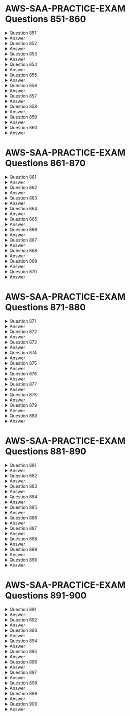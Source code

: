 # AWS-SAA-PRACTICE-EXAM Questions 851-860

<details>
<summary>Question 851</summary>

A large company wants to provide its globally located developers separate, limited size, managed PostgreSQL databases for development purposes. The databases will be low volume. The developers need the databases only when they are actively working. Which solution will meet these requirements MOST cost-effectively?

-   [ ] A. Give the developers the ability to launch separate Amazon Aurora instances. Set up a process to shut down Aurora instances at the end of the workday and to start Aurora instances at the beginning of the next workday.
-   [ ] B. Develop an AWS Service Catalog product that enforces size restrictions for launching Amazon Aurora instances. Give the developers access to launch the product when they need a development database.
-   [ ] C. Create an Amazon Aurora Serverless cluster. Develop an AWS Service Catalog product to launch databases in the cluster with the default capacity settings. Grant the developers access to the product.
-   [ ] D. Monitor AWS Trusted Advisor checks for idle Amazon RDS databases. Create a process to terminate identified idle RDS databases.

</details>

<details>
<summary>Answer</summary>

-   [ ] C. Create an Amazon Aurora Serverless cluster. Develop an AWS Service Catalog product to launch databases in the cluster with the default capacity settings. Grant the developers access to the product.

Why these are the correct answers:

-   [ ] Aurora Serverless is designed for infrequent, intermittent, or unpredictable workloads, making it cost-effective for development databases that are only needed occasionally.
-   [ ] AWS Service Catalog allows the company to manage and distribute approved databases, enforcing standardization and governance.
-   [ ] This combination provides an efficient way to provision databases on demand and scales capacity automatically, minimizing costs when databases are not in use.

Why are the other answers wrong?

-   [ ] A. While Aurora can be used, manually starting and stopping instances adds operational overhead and might not be as cost-effective as Aurora Serverless for highly variable usage patterns.
-   [ ] B. Using Service Catalog with regular Aurora instances doesn’t address the cost-effectiveness for intermittent use as well as Aurora Serverless.
-   [ ] D. Monitoring idle RDS databases and terminating them is reactive and adds operational complexity. It is less efficient than using a solution that automatically scales based on demand.

</details>
<details>
<summary>Question 852</summary>

A company is building a web application that serves a content management system. The content management system runs on Amazon EC2 instances behind an Application Load Balancer (ALB). The EC2 instances run in an Auto Scaling group across multiple Availability Zones. Users are constantly adding and updating files, blogs, and other website assets in the content management system. A solutions architect must implement a solution in which all the EC2 instances share up-to-date website content with the least possible lag time. Which solution meets these requirements?

-   [ ] A. Update the EC2 user data in the Auto Scaling group lifecycle policy to copy the website assets from the EC2 instance that was launched most recently. Configure the ALB to make changes to the website assets only in the newest EC2 instance.
-   [ ] B. Copy the website assets to an Amazon Elastic File System (Amazon EFS) file system. Configure each EC2 instance to mount the EFS file system locally. Configure the website hosting application to reference the website assets that are stored in the EFS file system.
-   [ ] C. Copy the website assets to an Amazon S3 bucket. Ensure that each EC2 instance downloads the website assets from the S3 bucket to the attached Amazon Elastic Block Store (Amazon EBS) volume. Run the S3 sync command once each hour to keep files up to date.
-   [ ] D. Restore an Amazon Elastic Block Store (Amazon EBS) snapshot with the website assets. Attach the EBS snapshot as a secondary EBS volume when a new EC2 instance is launched. Configure the website hosting application to reference the website assets that are stored in the secondary EBS volume.

</details>

<details>
<summary>Answer</summary>

-   [ ] B. Copy the website assets to an Amazon Elastic File System (Amazon EFS) file system. Configure each EC2 instance to mount the EFS file system locally. Configure the website hosting application to reference the website assets that are stored in the EFS file system.

Why these are the correct answers:

-   [ ] Amazon EFS provides a scalable, shared file system that can be accessed by multiple EC2 instances simultaneously.
-   [ ] Mounting the EFS file system on each EC2 instance ensures that all instances have immediate access to the latest website assets.
-   [ ] This solution minimizes lag time for content updates, as changes are immediately available to all instances.

Why are the other answers wrong?

-   [ ] A. Copying assets from the newest EC2 instance is complex to manage and introduces delays. Configuring the ALB to only update the newest instance is not a standard or efficient practice.
-   [ ] C. Downloading assets from S3 to EBS volumes on each instance is inefficient and introduces significant lag time, especially with hourly updates.
-   [ ] D. Using EBS snapshots for content sharing is not designed for frequent updates and introduces delays, as snapshots are point-in-time copies and attaching them as secondary volumes is cumbersome.

</details>
<details>
<summary>Question 853</summary>

A company's web application consists of multiple Amazon EC2 instances that run behind an Application Load Balancer in a VPC. An Amazon RDS for MySQL DB instance contains the data. The company needs the ability to automatically detect and respond to suspicious or unexpected behavior in its AWS environment. The company already has added AWS WAF to its architecture. What should a solutions architect do next to protect against threats?

-   [ ] A. Use Amazon GuardDuty to perform threat detection. Configure Amazon EventBridge to filter for GuardDuty findings and to invoke an AWS Lambda function to adjust the AWS WAF rules.
-   [ ] B. Use AWS Firewall Manager to perform threat detection. Configure Amazon EventBridge to filter for Firewall Manager findings and to invoke an AWS Lambda function to adjust the AWS WAF web ACL.
-   [ ] C. Use Amazon Inspector to perform threat detection and to update the AWS WAF rules. Create a VPC network ACL to limit access to the web application.
-   [ ] D. Use Amazon Macie to perform threat detection and to update the AWS WAF rules. Create a VPC network ACL to limit access to the web application.

</details>

<details>
<summary>Answer</summary>

-   [ ] A. Use Amazon GuardDuty to perform threat detection. Configure Amazon EventBridge to filter for GuardDuty findings and to invoke an AWS Lambda function to adjust the AWS WAF rules.

Why these are the correct answers:

-   [ ] Amazon GuardDuty is a threat detection service that monitors for malicious activity and delivers security findings.
-   [ ] Amazon EventBridge can automate the response to GuardDuty findings by triggering AWS Lambda functions.
-   [ ] Using a Lambda function to adjust AWS WAF rules allows for automated mitigation of threats detected by GuardDuty.

Why are the other answers wrong?

-   [ ] B. AWS Firewall Manager is a security management service that helps manage AWS WAF and other firewall rules across multiple accounts and applications, but it does not perform threat detection like GuardDuty.
-   [ ] C. Amazon Inspector is a vulnerability management service that scans for software vulnerabilities, not for runtime threat detection.
-   [ ] D. Amazon Macie is a data security service that discovers and protects sensitive data, not for general threat detection.

</details>
<details>
<summary>Question 854</summary>

A company is planning to run a group of Amazon EC2 instances that connect to an Amazon Aurora database. The company has built an AWS CloudFormation template to deploy the EC2 instances and the Aurora DB cluster. The company wants to allow the instances to authenticate to the database in a secure way. The company does not want to maintain static database credentials. Which solution meets these requirements with the LEAST operational effort?

-   [ ] A. Create a database user with a user name and password. Add parameters for the database user name and password to the CloudFormation template. Pass the parameters to the EC2 instances when the instances are launched.
-   [ ] B. Create a database user with a user name and password. Store the user name and password in AWS Systems Manager Parameter Store. Configure the EC2 instances to retrieve the database credentials from Parameter Store.
-   [ ] C. Configure the DB cluster to use IAM database authentication. Create a database user to use with IAM authentication. Associate a role with the EC2 instances to allow applications on the instances to access the database.
-   [ ] D. Configure the DB cluster to use IAM database authentication with an IAM user. Create a database user that has a name that matches the IAM user. Associate the IAM user with the EC2 instances to allow applications on the instances to access the database.

</details>

<details>
<summary>Answer</summary>

-   [ ] C. Configure the DB cluster to use IAM database authentication. Create a database user to use with IAM authentication. Associate a role with the EC2 instances to allow applications on the instances to access the database.

Why these are the correct answers:

-   [ ] IAM database authentication allows EC2 instances to authenticate to the database using IAM roles, eliminating the need for static credentials.
-   [ ] This method simplifies credential management and enhances security by avoiding the storage and rotation of passwords.
-   [ ] Associating an IAM role with the EC2 instances is a straightforward way to grant database access with minimal operational overhead.

Why are the other answers wrong?

-   [ ] A. Passing credentials through CloudFormation parameters involves managing and securing those parameters, which adds operational overhead.
-   [ ] B. Storing credentials in Parameter Store is more secure than passing them in CloudFormation, but it still requires managing and retrieving credentials, adding complexity.
-   [ ] D. Authenticating with an IAM user instead of a role is less flexible and scalable, and it doesn't follow the best practice of using roles for EC2 instances.

</details>
<details>
<summary>Question 855</summary>

A company wants to configure its Amazon CloudFront distribution to use SSL/TLS certificates. The company does not want to use the default domain name for the distribution. Instead, the company wants to use a different domain name for the distribution. Which solution will deploy the certificate without incurring any additional costs?

-   [ ] A. Request an Amazon issued private certificate from AWS Certificate Manager (ACM) in the us-east-1 Region.
-   [ ] B. Request an Amazon issued private certificate from AWS Certificate Manager (ACM) in the us-west-1 Region.
-   [ ] C. Request an Amazon issued public certificate from AWS Certificate Manager (ACM) in the us-east-1 Region.
-   [ ] D. Request an Amazon issued public certificate from AWS Certificate Manager (ACM) in the us-west-1 Region.

</details>

<details>
<summary>Answer</summary>

-   [ ] C. Request an Amazon issued public certificate from AWS Certificate Manager (ACM) in the us-east-1 Region.

Why these are the correct answers:

-   [ ] AWS Certificate Manager (ACM) provides public SSL/TLS certificates for use with CloudFront at no cost.
-   [ ] ACM certificates used with CloudFront must be requested in the us-east-1 Region, regardless of where the CloudFront distribution is used.
-   [ ] Using a public certificate from ACM allows the company to use a custom domain name with CloudFront without additional certificate costs.

Why are the other answers wrong?

-   [ ] A. Private certificates are used for internal resources and are not suitable for public CloudFront distributions.
-   [ ] B. Private certificates are not appropriate for public-facing CloudFront distributions. Also, ACM certificates for CloudFront must be in the us-east-1 Region, not us-west-1.
-   [ ] D. Although public certificates are correct, they must be requested in the us-east-1 Region, not us-west-1.

</details>
<details>
<summary>Question 856</summary>

A company creates operations data and stores the data in an Amazon S3 bucket. For the company's annual audit, an external consultant needs to access an annual report that is stored in the S3 bucket. The external consultant needs to access the report for 7 days. The company must implement a solution to allow the external consultant access to only the report. Which solution will meet these requirements with the MOST operational efficiency?

-   [ ] A. Create a new S3 bucket that is configured to host a public static website. Migrate the operations data to the new S3 bucket. Share the S3 website URL with the external consultant.
-   [ ] B. Enable public access to the S3 bucket for 7 days. Remove access to the S3 bucket when the external consultant completes the audit.
-   [ ] C. Create a new IAM user that has access to the report in the S3 bucket. Provide the access keys to the external consultant. Revoke the access keys after 7 days.
-   [ ] D. Generate a presigned URL that has the required access to the location of the report on the S3 bucket. Share the presigned URL with the external consultant.

</details>

<details>
<summary>Answer</summary>

-   [ ] D. Generate a presigned URL that has the required access to the location of the report on the S3 bucket. Share the presigned URL with the external consultant.

Why these are the correct answers:

-   [ ] Presigned URLs allow you to grant temporary access to specific S3 objects.
-   [ ] This solution provides secure, time-limited access to the report without requiring the consultant to have AWS credentials.
-   [ ] It is operationally efficient because it avoids creating new buckets, modifying bucket permissions, or managing IAM users for temporary access.

Why are the other answers wrong?

-   [ ] A. Creating a new public S3 website and migrating data is inefficient and exposes all data, not just the report.
-   [ ] B. Enabling public access to the entire bucket is a security risk and grants more access than necessary.
-   [ ] C. Creating an IAM user and sharing access keys is less secure and requires more overhead in terms of credential management and revocation.

</details>
<details>
<summary>Question 857</summary>

A company plans to run a high performance computing (HPC) workload on Amazon EC2 Instances. The workload requires low-latency network performance and high network throughput with tightly coupled node-to-node communication. Which solution will meet these requirements?

-   [ ] A. Configure the EC2 instances to be part of a cluster placement group.
-   [ ] B. Launch the EC2 instances with Dedicated Instance tenancy.
-   [ ] C. Launch the EC2 instances as Spot Instances.
-   [ ] D. Configure an On-Demand Capacity Reservation when the EC2 instances are launched.

</details>

<details>
<summary>Answer</summary>

-   [ ] A. Configure the EC2 instances to be part of a cluster placement group.

Why these are the correct answers:

-   [ ] Cluster placement groups are designed for applications that need low latency and high throughput.
-   [ ] They place instances close together in a single Availability Zone, which reduces network latency and increases bandwidth.
-   [ ] This is essential for HPC workloads that require tightly coupled communication between nodes.

Why are the other answers wrong?

-   [ ] B. Dedicated Instance tenancy provides instances that run on hardware dedicated to a single customer, but it doesn't necessarily improve network performance in the same way as cluster placement groups.
-   [ ] C. Spot Instances are cost-effective but can be interrupted, making them unsuitable for HPC workloads that require continuous operation.
-   [ ] D. On-Demand Capacity Reservations ensure that you have EC2 capacity available when you need it, but they don't provide the network enhancements of cluster placement groups.

</details>
<details>
<summary>Question 858</summary>

A company has primary and secondary data centers that are 500 miles (804.7 km) apart and interconnected with high-speed fiber-optic cable. The company needs a highly available and secure network connection between its data centers and a VPC on AWS for a mission-critical workload. A solutions architect must choose a connection solution that provides maximum resiliency. Which solution meets these requirements?

-   [ ] A. Two AWS Direct Connect connections from the primary data center terminating at two Direct Connect locations on two separate devices
-   [ ] B. A single AWS Direct Connect connection from each of the primary and secondary data centers terminating at one Direct Connect location on the same device
-   [ ] C. Two AWS Direct Connect connections from each of the primary and secondary data centers terminating at two Direct Connect locations on two separate devices
-   [ ] D. A single AWS Direct Connect connection from each of the primary and secondary data centers terminating at one Direct Connect location on two separate devices

</details>

<details>
<summary>Answer</summary>

-   [ ] C. Two AWS Direct Connect connections from each of the primary and secondary data centers terminating at two Direct Connect locations on two separate devices

Why these are the correct answers:

-   [ ] This configuration provides the highest level of redundancy and fault tolerance.
-   [ ] Using two Direct Connect connections from each data center ensures that connectivity is maintained even if one connection fails.
-   [ ] Terminating at two separate Direct Connect locations on different devices protects against failures at the AWS end.

Why are the other answers wrong?

-   [ ] A. This option provides redundancy only for the primary data center, not the secondary.
-   [ ] B. This option has a single point of failure at the Direct Connect location.
-   [ ] D. This option also has a single point of failure at the Direct Connect location and lacks redundancy.

</details>

<details>
<summary>Question 859</summary>

A company runs several Amazon RDS for Oracle On-Demand DB instances that have high utilization. The RDS DB instances run in member accounts that are in an organization in AWS Organizations. The company's finance team has access to the organization's management account and member accounts. The finance team wants to find ways to optimize costs by using AWS Trusted Advisor. Which combination of steps will meet these requirements? (Choose two.)

-   [ ] A. Use the Trusted Advisor recommendations in the management account.
-   [ ] B. Use the Trusted Advisor recommendations in the member accounts where the RDS DB instances are running.
-   [ ] C. Review the Trusted Advisor checks for Amazon RDS Reserved Instance Optimization.
-   [ ] D. Review the Trusted Advisor checks for Amazon RDS Idle DB Instances.
-   [ ] E. Review the Trusted Advisor checks for compute optimization. Crosscheck the results by using AWS Compute Optimizer.

</details>

<details>
<summary>Answer</summary>

-   [ ] A. Use the Trusted Advisor recommendations in the management account.
-   [ ] C. Review the Trusted Advisor checks for Amazon RDS Reserved Instance Optimization.

Why these are the correct answers:

-   [ ] Trusted Advisor provides cost optimization recommendations at both the management account level, offering an aggregated view, and at the member account level, for specific resources.
-   [ ] For RDS cost optimization, Reserved Instances are a key strategy, and Trusted Advisor includes checks specifically for RDS Reserved Instance Optimization.

Why are the other answers wrong?

-   [ ] B. While member accounts do provide specific recommendations, the finance team wants an organizational view.
-   [ ] D. Idle DB instances, while a cost factor, is not the primary optimization strategy for *high utilization* instances.
-   [ ] E. Compute optimization is relevant to EC2, not RDS instances. AWS Compute Optimizer is indeed for compute resources, not RDS.

</details>
<details>
<summary>Question 860</summary>

A solutions architect is creating an application. The application will run on Amazon EC2 instances in private subnets across multiple Availability Zones in a VPC. The EC2 instances will frequently access large files that contain confidential information. These files are stored in Amazon S3 buckets for processing. The solutions architect must optimize the network architecture to minimize data transfer costs. What should the solutions architect do to meet these requirements?

-   [ ] A. Create a gateway endpoint for Amazon S3 in the VPC. In the route tables for the private subnets, add an entry for the gateway endpoint.
-   [ ] B. Create a single NAT gateway in a public subnet. In the route tables for the private subnets, add a default route that points to the NAT gateway.
-   [ ] C. Create an AWS PrivateLink interface endpoint for Amazon S3 in the VPIn the route tables for the private subnets, add an entry for the interface endpoint.
-   [ ] D. Create one NAT gateway for each Availability Zone in public subnets. In each of the route tables for the private subnets, add a default route that points to the NAT gateway in the same Availability Zone.

</details>

<details>
<summary>Answer</summary>

-   [ ] A. Create a gateway endpoint for Amazon S3 in the VPC. In the route tables for the private subnets, add an entry for the gateway endpoint.

Why these are the correct answers:

-   [ ] Gateway endpoints for S3 are designed to provide cost-effective connectivity to S3 from within a VPC.
-   [ ] They do not incur data processing or per-GB charges like NAT gateways or PrivateLink.
-   [ ] Gateway endpoints keep traffic within the AWS network, enhancing security for confidential data.

Why are the other answers wrong?

-   [ ] B. NAT gateways are for enabling instances in private subnets to connect to the internet, and they incur data processing and per-GB charges.
-   [ ] C. Interface endpoints (AWS PrivateLink) provide private connectivity but are more expensive than gateway endpoints for S3.
-   [ ] D. Using NAT gateways in each AZ is more costly and complex than using a gateway endpoint.

</details>

# AWS-SAA-PRACTICE-EXAM Questions 861-870

<details>
<summary>Question 861</summary>

A company wants to relocate its on-premises MySQL database to AWS. The database accepts regular imports from a client-facing application, which causes a high volume of write operations. The company is concerned that the amount of traffic might be causing performance issues within the application. How should a solutions architect design the architecture on AWS?

-   [ ] A. Provision an Amazon RDS for MySQL DB instance with Provisioned IOPS SSD storage. Monitor write operation metrics by using Amazon CloudWatch. Adjust the provisioned IOPS if necessary.
-   [ ] B. Provision an Amazon RDS for MySQL DB instance with General Purpose SSD storage. Place an Amazon ElastiCache cluster in front of the DB instance. Configure the application to query ElastiCache instead.
-   [ ] C. Provision an Amazon DocumentDB (with MongoDB compatibility) instance with a memory optimized instance type. Monitor Amazon CloudWatch for performance-related issues. Change the instance class if necessary.
-   [ ] D. Provision an Amazon Elastic File System (Amazon EFS) file system in General Purpose performance mode. Monitor Amazon CloudWatch for IOPS bottlenecks. Change to Provisioned Throughput performance mode if necessary.

</details>

<details>
<summary>Answer</summary>

-   [ ] A. Provision an Amazon RDS for MySQL DB instance with Provisioned IOPS SSD storage. Monitor write operation metrics by using Amazon CloudWatch. Adjust the provisioned IOPS if necessary.

Why these are the correct answers:

-   [ ] Provisioned IOPS SSD storage is designed for database workloads that require fast, consistent performance, especially for write-intensive applications.
-   [ ] Amazon CloudWatch allows you to monitor write operation metrics, enabling you to identify and address performance bottlenecks.
-   [ ] Adjusting provisioned IOPS lets you optimize database performance to handle high write volumes effectively.

Why are the other answers wrong:

-   [ ] B. While ElastiCache can improve read performance, it doesn't directly address high write volumes to the database.
-   [ ] C. Amazon DocumentDB is a NoSQL database and not a direct replacement for MySQL, and memory optimization might not be sufficient for high write loads.
-   [ ] D. Amazon EFS is a file storage service and not suitable for handling database write operations.

</details>
<details>
<summary>Question 862</summary>

A company runs an application in the AWS Cloud that generates sensitive archival data files. The company wants to rearchitect the application's data storage. The company wants to encrypt the data files and to ensure that third parties do not have access to the data before the data is encrypted and sent to AWS. The company has already created an Amazon S3 bucket.

Which solution will meet these requirements?

-   [ ] A. Configure the S3 bucket to use client-side encryption with an Amazon S3 managed encryption key. Configure the application to use the S3 bucket to store the archival files.
-   [ ] B. Configure the S3 bucket to use server-side encryption with AWS KMS keys (SSE-KMS). Configure the application to use the S3 bucket to store the archival files.
-   [ ] C. Configure the S3 bucket to use dual-layer server-side encryption with AWS KMS keys (SSE-KMS). Configure the application to use the S3 bucket to store the archival files.
-   [ ] D. Configure the application to use client-side encryption with a key stored in AWS Key Management Service (AWS KMS). Configure the application to store the archival files in the S3 bucket.

</details>

<details>
<summary>Answer</summary>

-   [ ] D. Configure the application to use client-side encryption with a key stored in AWS Key Management Service (AWS KMS). Configure the application to store the archival files in the S3 bucket.

Why these are the correct answers:

-   [ ] Client-side encryption ensures that data is encrypted before it is sent to AWS, meeting the requirement that third parties cannot access the data before encryption.
-   [ ] Using AWS KMS allows the company to manage the encryption keys securely.
-   [ ] Storing the encrypted files in an S3 bucket provides a scalable and durable storage solution.

Why are the other answers wrong:

-   [ ] A. Server-side encryption encrypts the data at rest in S3, but it does not encrypt the data before it is sent to AWS, which does not meet the requirement.
-   [ ] B. Similar to Option A, server-side encryption with KMS keys encrypts data at rest, not before it is sent to AWS.
-   [ ] C. Dual-layer server-side encryption also encrypts data at rest, not before it is transmitted to AWS.

</details>
<details>
<summary>Question 863</summary>

A company uses Amazon RDS with default backup settings for its database tier. The company needs to make a daily backup of the database to meet regulatory requirements. The company must retain the backups for 30 days.

Which solution will meet these requirements with the LEAST operational overhead?

-   [ ] A. Write an AWS Lambda function to create an RDS snapshot every day.
-   [ ] B. Modify the RDS database to have a retention period of 30 days for automated backups.
-   [ ] C. Use AWS Systems Manager Maintenance Windows to modify the RDS backup retention period.
-   [ ] D. Create a manual snapshot every day by using the AWS CLI. Modify the RDS backup retention period.

</details>

<details>
<summary>Answer</summary>

-   [ ] B. Modify the RDS database to have a retention period of 30 days for automated backups.

Why these are the correct answers:

-   [ ] RDS automated backups can be configured to run daily with a retention period of up to 35 days.
-   [ ] This is the simplest and most operationally efficient way to meet the requirements, as it relies on built-in RDS functionality.

Why are the other answers wrong:

-   [ ] A. Using a Lambda function adds complexity and requires managing the function and its permissions.
-   [ ] C. Systems Manager Maintenance Windows are for scheduling OS maintenance, not RDS backups.
-   [ ] D. Manual snapshots require daily manual intervention or custom scripting, which increases operational overhead.

</details>
<details>
<summary>Question 864</summary>

A company that runs its application on AWS uses an Amazon Aurora DB cluster as its database. During peak usage hours when multiple users access and read the data, the monitoring system shows degradation of database performance for the write queries. The company wants to increase the scalability of the application to meet peak usage demands. Which solution will meet these requirements MOST cost-effectively?

-   [ ] A. Create a second Aurora DB cluster. Configure a copy job to replicate the users' data to the new database. Update the application to use the second database to read the data.
-   [ ] B. Create an Amazon DynamoDB Accelerator (DAX) cluster in front of the existing Aurora DB cluster. Update the application to use the DAX cluster for read-only queries. Write data directly to the Aurora DB cluster.
-   [ ] C. Create an Aurora read replica in the existing Aurora DB cluster. Update the application to use the replica endpoint for read-only queries and to use the cluster endpoint for write queries.
-   [ ] D. Create an Amazon Redshift cluster. Copy the users' data to the Redshift cluster. Update the application to connect to the Redshift cluster and to perform read-only queries on the Redshift cluster.

</details>

<details>
<summary>Answer</summary>

-   [ ] C. Create an Aurora read replica in the existing Aurora DB cluster. Update the application to use the replica endpoint for read-only queries and to use the cluster endpoint for write queries.

Why these are the correct answers:

-   [ ] Aurora read replicas are designed to handle read-heavy workloads, offloading read queries from the primary database and improving performance.
-   [ ] This solution is cost-effective because read replicas share the underlying storage with the primary instance, reducing costs compared to creating a separate cluster.

Why are the other answers wrong:

-   [ ] A. Creating a second Aurora cluster is more expensive than using read replicas.
-   [ ] B. DAX is for DynamoDB, not Aurora, and is not suitable for relational database read scaling.
-   [ ] D. Redshift is a data warehouse service, not a cost-effective solution for scaling read queries in a transactional database.

</details>
<details>
<summary>Question 865</summary>

A company's near-real-time streaming application is running on AWS. As the data is ingested, a job runs on the data and takes 30 minutes to complete. The workload frequently experiences high latency due to large amounts of incoming data. A solutions architect needs to design a scalable and serverless solution to enhance performance. Which combination of steps should the solutions architect take? (Choose two.)

-   [ ] A. Use Amazon Kinesis Data Firehose to ingest the data.
-   [ ] B. Use AWS Lambda with AWS Step Functions to process the data.
-   [ ] C. Use AWS Database Migration Service (AWS DMS) to ingest the data.
-   [ ] D. Use Amazon EC2 instances in an Auto Scaling group to process the data.
-   [ ] E. Use AWS Fargate with Amazon Elastic Container Service (Amazon ECS) to process the data.

</details>

<details>
<summary>Answer</summary>

-   [ ] A. Use Amazon Kinesis Data Firehose to ingest the data.
-   [ ] E. Use AWS Fargate with Amazon Elastic Container Service (Amazon ECS) to process the data.

Why these are the correct answers:

-   [ ] Amazon Kinesis Data Firehose is designed for ingesting streaming data and can handle large volumes with scalability.
-   [ ] AWS Fargate with Amazon ECS provides a serverless compute platform for containers, suitable for running the 30-minute processing job in a scalable manner.

Why are the other answers wrong:

-   [ ] B. While Lambda and Step Functions are serverless, Lambda has execution time limits that may not be suitable for a 30-minute job.
-   [ ] C. AWS DMS is for database migration, not for real-time streaming data ingestion.
-   [ ] D. EC2 instances in an Auto Scaling group are not serverless and require more management overhead.

</details>
<details>
<summary>Question 866</summary>

A company runs a web application on multiple Amazon EC2 instances in a VPC. The application needs to write sensitive data to an Amazon S3 bucket. The data cannot be sent over the public internet.

Which solution will meet these requirements?

-   [ ] A. Create a gateway VPC endpoint for Amazon S3. Create a route in the VPC route table to the endpoint.
-   [ ] B. Create an internal Network Load Balancer that has the S3 bucket as the target.
-   [ ] C. Deploy the S3 bucket inside the VPCreate a route in the VPC route table to the bucket.
-   [ ] D. Create an AWS Direct Connect connection between the VPC and an S3 regional endpoint.

</details>

<details>
<summary>Answer</summary>

-   [ ] A. Create a gateway VPC endpoint for Amazon S3. Create a route in the VPC route table to the endpoint.

Why these are the correct answers:

-   [ ] Gateway VPC endpoints enable private connections to S3 from within a VPC without traversing the internet.
-   [ ] Routing traffic through a gateway endpoint ensures that data transfer to S3 remains within the AWS network, meeting the security requirement.

Why are the other answers wrong:

-   [ ] B. Network Load Balancers are for distributing traffic to EC2 instances, not for connecting to S3.
-   [ ] C. S3 buckets cannot be deployed inside a VPC.
-   [ ] D. Direct Connect is for connecting on-premises networks to AWS, not for routing traffic within a VPC to S3.

</details>
<details>
<summary>Question 867</summary>

A company runs its production workload on Amazon EC2 instances with Amazon Elastic Block Store (Amazon EBS) volumes. A solutions architect needs to analyze the current EBS volume cost and to recommend optimizations. The recommendations need to include estimated monthly saving opportunities.

Which solution will meet these requirements?

-   [ ] A. Use Amazon Inspector reporting to generate EBS volume recommendations for optimization.
-   [ ] B. Use AWS Systems Manager reporting to determine EBS volume recommendations for optimization.
-   [ ] C. Use Amazon CloudWatch metrics reporting to determine EBS volume recommendations for optimization.
-   [ ] D. Use AWS Compute Optimizer to generate EBS volume recommendations for optimization.

</details>

<details>
<summary>Answer</summary>

-   [ ] D. Use AWS Compute Optimizer to generate EBS volume recommendations for optimization.

Why these are the correct answers:

-   [ ] AWS Compute Optimizer analyzes the utilization metrics of your AWS resources, including EBS volumes, and provides recommendations to help you optimize their performance and cost.
-   [ ] It offers estimated monthly savings by suggesting right-sizing options.

Why are the other answers wrong:

-   [ ] A. Amazon Inspector is a vulnerability management service, not a tool for cost optimization of EBS volumes.
-   [ ] B. AWS Systems Manager is for managing EC2 instances, not for providing EBS cost optimization recommendations.
-   [ ] C. CloudWatch provides metrics but does not offer optimization recommendations or cost savings estimates.

</details>
<details>
<summary>Question 868</summary>

A global company runs its workloads on AWS. The company's application uses Amazon S3 buckets across AWS Regions for sensitive data storage and analysis. The company stores millions of objects in multiple S3 buckets daily. The company wants to identify all S3 buckets that are not versioning-enabled.

Which solution will meet these requirements?

-   [ ] B. Use Amazon S3 Storage Lens to identify all S3 buckets that are not versioning-enabled across Regions.
-   [ ] C. Enable IAM Access Analyzer for S3 to identify all S3 buckets that are not versioning-enabled across Regions.
-   [ ] D. Create an S3 Multi-Region Access Point to identify all S3 buckets that are not versioning-enabled across Regions.

</details>

<details>
<summary>Answer</summary>

-   [ ] B. Use Amazon S3 Storage Lens to identify all S3 buckets that are not versioning-enabled across Regions.

Why these are the correct answers:

-   [ ] Amazon S3 Storage Lens provides organization-wide visibility into S3 usage and data protection, including whether versioning is enabled.
-   [ ] It can aggregate data across multiple regions and accounts, making it suitable for identifying non-compliant buckets globally.

Why are the other answers wrong:

-   [ ] C. IAM Access Analyzer for S3 helps identify shared access to S3 buckets, not versioning status.
-   [ ] D. S3 Multi-Region Access Points are for accessing data in multiple regions with a single endpoint, not for auditing bucket configurations.

</details>
<details>
<summary>Question 869</summary>

A company wants to enhance its ecommerce order-processing application that is deployed on AWS. The application must process each order exactly once without affecting the customer experience during unpredictable traffic surges. Which solution will meet these requirements?

-   [ ] A. Create an Amazon Simple Queue Service (Amazon SQS) FIFO queue. Put all the orders in the SQS queue. Configure an AWS Lambda function as the target to process the orders.
-   [ ] B. Create an Amazon Simple Notification Service (Amazon SNS) standard topic. Publish all the orders to the SNS standard topic. Configure the application as a notification target.
-   [ ] C. Create a flow by using Amazon AppFlow. Send the orders to the flow. Configure an AWS Lambda function as the target to process the orders.
-   [ ] D. Configure AWS X-Ray in the application to track the order requests. Configure the application to process the orders by pulling the orders from Amazon CloudWatch.

</details>

<details>
<summary>Answer</summary>

-   [ ] A. Create an Amazon Simple Queue Service (Amazon SQS) FIFO queue. Put all the orders in the SQS queue. Configure an AWS Lambda function as the target to process the orders.

Why these are the correct answers:

-   [ ] Amazon SQS FIFO queues are designed to provide exactly-once processing and maintain the order of messages, which is crucial for order processing.
-   [ ] Using Lambda to process the orders allows for scalable and serverless processing that can handle traffic surges.

Why are the other answers wrong:

-   [ ] B. Amazon SNS standard topics do not guarantee message order or exactly-once delivery.
-   [ ] C. Amazon AppFlow is for data transfer between AWS services and SaaS applications, not for order processing within an application.
-   [ ] D. AWS X-Ray is for tracing and monitoring applications, not for processing orders or ensuring exactly-once delivery.

</details>
<details>
<summary>Question 870</summary>

A company has two AWS accounts: Production and Development. The company needs to push code changes in the Development account to the Production account. In the alpha phase, only two senior developers on the development team need access to the Production account. In the beta phase, more developers will need access to perform testing.

Which solution will meet these requirements?

-   [ ] A. Create two policy documents by using the AWS Management Console in each account. Assign the policy to developers who need access.
-   [ ] B. Create an IAM role in the Development account. Grant the IAM role access to the Production account. Allow developers to assume the role.
-   [ ] C. Create an IAM role in the Production account. Define a trust policy that specifies the Development account. Allow developers to assume the role.
-   [ ] D. Create an IAM group in the Production account. Add the group as a principal in a trust policy that specifies the Production account. Add developers to the group.

</details>

<details>
<summary>Answer</summary>

-   [ ] C. Create an IAM role in the Production account. Define a trust policy that specifies the Development account. Allow developers to assume the role.

Why these are the correct answers:

-   [ ] Creating an IAM role in the Production account with a trust policy that allows the Development account to assume it is the standard way to grant cross-account access.
-   [ ] This approach allows developers in the Development account to assume the role and gain temporary access to the Production account.
-   [ ] It provides flexibility to control who can access the Production account by managing who can assume the role.

Why are the other answers wrong:

-   [ ] A. Creating separate policies in each account does not provide a streamlined way for developers in one account to access resources in another.
-   [ ] B. Creating the role in the Development account and granting it access to the Production account is less secure and not a best practice for cross-account access.
-   [ ] D. Using IAM groups in the Production account doesn't directly facilitate cross-account access in the same way that roles with trust policies do.

</details>

# AWS-SAA-PRACTICE-EXAM Questions 871-880

<details>
<summary>Question 871</summary>

A company wants to restrict access to the content of its web application. The company needs to protect the content by using authorization techniques that are available on AWS. The company also wants to implement a serverless architecture for authorization and authentication that has low login latency. The solution must integrate with the web application and serve web content globally. The application currently has a small user base, but the company expects the application's user base to increase. Which solution will meet these requirements?

-   [ ] A. Configure Amazon Cognito for authentication. Implement Lambda@Edge for authorization. Configure Amazon CloudFront to serve the web application globally.
-   [ ] B. Configure AWS Directory Service for Microsoft Active Directory for authentication. Implement AWS Lambda for authorization. Use an Application Load Balancer to serve the web application globally.
-   [ ] C. Configure Amazon Cognito for authentication. Implement AWS Lambda for authorization. Use Amazon S3 Transfer Acceleration to serve the web application globally.
-   [ ] D. Configure AWS Directory Service for Microsoft Active Directory for authentication. Implement Lambda@Edge for authorization. Use AWS Elastic Beanstalk to serve the web application globally.

</details>

<details>
<summary>Answer</summary>

-   [ ] A. Configure Amazon Cognito for authentication. Implement Lambda@Edge for authorization. Configure Amazon CloudFront to serve the web application globally.

Why these are the correct answers:

-   [ ] Amazon Cognito handles authentication, providing user sign-up, sign-in, and access control.
-   [ ] Lambda@Edge allows for custom authorization logic to be executed at CloudFront edge locations, enabling low latency.
-   [ ] CloudFront's global network ensures efficient content delivery to a growing user base.
-   [ ] This combination offers a scalable, serverless solution for authentication, authorization, and global content delivery.

Why are the other answers wrong?

-   [ ] B. AWS Directory Service is more complex and less suitable for a serverless architecture. An Application Load Balancer doesn't provide global content delivery like CloudFront.
-   [ ] C. While Cognito is suitable for authentication, S3 Transfer Acceleration is designed to speed up uploads to S3, not for global web content delivery.
-   [ ] D. AWS Directory Service is not ideal for serverless. AWS Elastic Beanstalk is a platform for deploying web applications, not a global content delivery service.

</details>
<details>
<summary>Question 872</summary>

A development team uses multiple AWS accounts for its development, staging, and production environments. Team members have been launching large Amazon EC2 instances that are underutilized. A solutions architect must prevent large instances from being launched in all accounts. How can the solutions architect meet this requirement with the LEAST operational overhead?

-   [ ] A. Update the IAM policies to deny the launch of large EC2 instances. Apply the policies to all users.
-   [ ] B. Define a resource in AWS Resource Access Manager that prevents the launch of large EC2 instances.
-   [ ] C. Create an IAM role in each account that denies the launch of large EC2 instances. Grant the developers IAM group access to the role.
-   [ ] D. Create an organization in AWS Organizations in the management account with the default policy. Create a service control policy (SCP) that denies the launch of large EC2 instances, and apply it to the AWS accounts.

</details>

<details>
<summary>Answer</summary>

-   [ ] D. Create an organization in AWS Organizations in the management account with the default policy. Create a service control policy (SCP) that denies the launch of large EC2 instances, and apply it to the AWS accounts.

Why these are the correct answers:

-   [ ] AWS Organizations allows central management of multiple AWS accounts.
-   [ ] Service Control Policies (SCPs) enable you to set permissions boundaries for member accounts.
-   [ ] Applying an SCP to deny the launch of large instances enforces the restriction across all accounts with minimal administrative effort.

Why are the other answers wrong?

-   [ ] A. Updating IAM policies in each account is time-consuming and error-prone.
-   [ ] B. AWS Resource Access Manager (RAM) is for sharing AWS resources, not for preventing resource creation.
-   [ ] C. Creating IAM roles in each account adds complexity and requires managing roles in multiple places.

</details>
<details>
<summary>Question 873</summary>

A company has migrated a fleet of hundreds of on-premises virtual machines (VMs) to Amazon EC2 instances. The instances run a diverse fleet of Windows Server versions along with several Linux distributions. The company wants a solution that will automate inventory and updates of the operating systems. The company also needs a summary of common vulnerabilities of each instance for regular monthly reviews. What should a solutions architect recommend to meet these requirements?

-   [ ] A. Set up AWS Systems Manager Patch Manager to manage all the EC2 instances. Configure AWS Security Hub to produce monthly reports.
-   [ ] B. Set up AWS Systems Manager Patch Manager to manage all the EC2 instances. Deploy Amazon Inspector, and configure monthly reports.
-   [ ] C. Set up AWS Shield Advanced, and configure monthly reports. Deploy AWS Config to automate patch installations on the EC2 instances.
-   [ ] D. Set up Amazon GuardDuty in the account to monitor all EC2 instances. Deploy AWS Config to automate patch installations on the EC2 instances.

</details>

<details>
<summary>Answer</summary>

-   [ ] B. Set up AWS Systems Manager Patch Manager to manage all the EC2 instances. Deploy Amazon Inspector, and configure monthly reports.

Why these are the correct answers:

-   [ ] AWS Systems Manager Patch Manager automates OS patching across EC2 instances.
-   [ ] Amazon Inspector assesses EC2 instances for vulnerabilities and provides detailed reports.
-   [ ] This combination meets the requirements for OS management and vulnerability assessments.

Why are the other answers wrong?

-   [ ] A. AWS Security Hub provides a comprehensive view of your security posture in AWS but does not automate OS patching.
-   [ ] C. AWS Shield Advanced protects against DDoS attacks, and AWS Config tracks resource configurations, neither of which addresses OS patching and vulnerability scanning.
-   [ ] D. Amazon GuardDuty detects malicious activity, and AWS Config tracks resource configurations, but they do not provide OS patching or vulnerability assessments.

</details>
<details>
<summary>Question 874</summary>

A company hosts its application in the AWS Cloud. The application runs on Amazon EC2 instances in an Auto Scaling group behind an Elastic Load Balancing (ELB) load balancer. The application connects to an Amazon DynamoDB table.

For disaster recovery (DR) purposes, the company wants to ensure that the application is available from another AWS Region with minimal downtime. Which solution will meet these requirements with the LEAST downtime?

-   [ ] A. Create an Auto Scaling group and an ELB in the DR Region. Configure the DynamoDB table as a global table. Configure DNS failover to point to the new DR Region's ELB.
-   [ ] B. Create an AWS CloudFormation template to create EC2 instances, ELBs, and DynamoDB tables to be launched when necessary. Configure DNS failover to point to the new DR Region's ELB.
-   [ ] C. Create an AWS CloudFormation template to create EC2 instances and an ELB to be launched when necessary. Configure the DynamoDB table as a global table. Configure DNS failover to point to the new DR Region's ELB.
-   [ ] D. Create an Auto Scaling group and an ELB in the DR Region. Configure the DynamoDB table as a global table. Create an Amazon CloudWatch alarm with an evaluation period of 10 minutes to invoke an AWS Lambda function that updates Amazon Route 53 to point to the DR Region's ELB.

</details>

<details>
<summary>Answer</summary>

-   [ ] A. Create an Auto Scaling group and an ELB in the DR Region. Configure the DynamoDB table as a global table. Configure DNS failover to point to the new DR Region's ELB.

Why these are the correct answers:

-   [ ] Pre-creating resources in the DR Region minimizes the time to recover.
-   [ ] DynamoDB global tables provide automatic replication between regions.
-   [ ] DNS failover allows for quick redirection of traffic to the DR Region.

Why are the other answers wrong?

-   [ ] B. Launching resources from CloudFormation templates on demand increases recovery time.
-   [ ] C. Similar to B, launching resources from CloudFormation templates delays recovery.
-   [ ] D. Using a CloudWatch alarm and Lambda function adds complexity and potential delays to the failover process.

</details>
<details>
<summary>Question 875</summary>

A company runs an application on Amazon EC2 instances in a private subnet. The application needs to store and retrieve data in Amazon S3 buckets. According to regulatory requirements, the data must not travel across the public internet. What should a solutions architect do to meet these requirements MOST cost-effectively?

-   [ ] A. Deploy a NAT gateway to access the S3 buckets.
-   [ ] B. Deploy AWS Storage Gateway to access the S3 buckets.
-   [ ] C. Deploy an S3 interface endpoint to access the S3 buckets.
-   [ ] D. Deploy an S3 gateway endpoint to access the S3 buckets.

</details>

<details>
<summary>Answer</summary>

-   [ ] D. Deploy an S3 gateway endpoint to access the S3 buckets.

Why these are the correct answers:

-   [ ] S3 gateway endpoints provide connectivity to S3 without using the public internet.
-   [ ] Gateway endpoints are more cost-effective than other options for accessing S3 from within a VPC.

Why are the other answers wrong?

-   [ ] A. NAT gateways allow instances in private subnets to connect to the internet, which violates the requirement.
-   [ ] B. AWS Storage Gateway is for hybrid cloud storage, not for private access to S3 within AWS.
-   [ ] C. S3 interface endpoints use PrivateLink and are more expensive than gateway endpoints for S3.

</details>
<details>
<summary>Question 876</summary>

A company hosts an application on Amazon EC2 instances that run in a single Availability Zone. The application is accessible by using the transport layer of the Open Systems Interconnection (OSI) model. The company needs the application architecture to have high availability.

Which combination of steps will meet these requirements MOST cost-effectively? (Choose two.)

-   [ ] A. Configure new EC2 instances in a different Availability Zone. Use Amazon Route 53 to route traffic to all instances.
-   [ ] B. Configure a Network Load Balancer in front of the EC2 instances.
-   [ ] C. Configure a Network Load Balancer for TCP traffic to the instances. Configure an Application Load Balancer for HTTP and HTTPS traffic to the instances.
-   [ ] D. Create an Auto Scaling group for the EC2 instances. Configure the Auto Scaling group to use multiple Availability Zones. Configure the Auto Scaling group to run application health checks on the instances.
-   [ ] E. Create an Amazon CloudWatch alarm. Configure the alarm to restart EC2 instances that transition to a stopped state.

</details>

<details>
<summary>Answer</summary>

-   [ ] B. Configure a Network Load Balancer in front of the EC2 instances.
-   [ ] D. Create an Auto Scaling group for the EC2 instances. Configure the Auto Scaling group to use multiple Availability Zones. Configure the Auto Scaling group to run application health checks on the instances.

Why these are the correct answers:

-   [ ] A Network Load Balancer distributes traffic and provides high availability at the transport layer.
-   [ ] An Auto Scaling group ensures that EC2 instances are launched across multiple Availability Zones, and health checks replace unhealthy instances.
-   [ ] This combination provides both load distribution and fault tolerance.

Why are the other answers wrong?

-   [ ] A. While using Route 53 for traffic distribution is valid, it doesn't automatically replace unhealthy instances like an Auto Scaling group.
-   [ ] C. Using both Network Load Balancer and Application Load Balancer is not cost-effective if only transport layer functionality is needed.
-   [ ] E. CloudWatch alarms can detect issues but do not automatically provide high availability by replacing instances.

</details>
<details>
<summary>Question 877</summary>

A company uses Amazon S3 to host its static website. The company wants to add a contact form to the webpage. The contact form will have dynamic server-side components for users to input their name, email address, phone number, and user message. The company expects fewer than 100 site visits each month. The contact form must notify the company by email when a customer fills out the form. Which solution will meet these requirements MOST cost-effectively?

-   [ ] A. Host the dynamic contact form in Amazon Elastic Container Service (Amazon ECS). Set up Amazon Simple Email Service (Amazon SES) to connect to a third-party email provider.
-   [ ] B. Create an Amazon API Gateway endpoint that returns the contact form from an AWS Lambda function. Configure another Lambda function on the API Gateway to publish a message to an Amazon Simple Notification Service (Amazon SNS) topic.
-   [ ] C. Host the website by using AWS Amplify Hosting for static content and dynamic content. Use server-side scripting to build the contact form. Configure Amazon Simple Queue Service (Amazon SQS) to deliver the message to the company.
-   [ ] D. Migrate the website from Amazon S3 to Amazon EC2 instances that run Windows Server. Use Internet Information Services (IIS) for Windows Server to host the webpage. Use client-side scripting to build the contact form. Integrate the form with Amazon WorkMail.

</details>

<details>
<summary>Answer</summary>

-   [ ] B. Create an Amazon API Gateway endpoint that returns the contact form from an AWS Lambda function. Configure another Lambda function on the API Gateway to publish a message to an Amazon Simple Notification Service (Amazon SNS) topic.

Why these are the correct answers:

-   [ ] API Gateway and Lambda provide a serverless, scalable way to handle the dynamic contact form.
-   [ ] Using SNS allows for decoupled email notifications.
-   [ ] This solution is cost-effective for low traffic volumes as you only pay for usage.

Why are the other answers wrong?

-   [ ] A. Amazon ECS is designed for containerized applications and is overkill for a simple contact form with low traffic.
-   [ ] C. AWS Amplify Hosting is suitable for full-stack applications, but server-side scripting might not be necessary for a basic contact form, and SQS is a queue service, not for direct email delivery.
-   [ ] D. Migrating the website to EC2 instances is more complex and expensive than using serverless services for a simple contact form.

</details>

<details>
<summary>Question 878</summary>

A company creates dedicated AWS accounts in AWS Organizations for its business units. Recently, an important notification was sent to the root user email address of a business unit account instead of the assigned account owner. The company wants to ensure that all future notifications can be sent to different employees based on the notification categories of billing, operations, or security. Which solution will meet these requirements MOST securely?

-   [ ] A. Configure each AWS account to use a single email address that the company manages. Ensure that all account owners can access the email account to receive notifications. Configure alternate contacts for each AWS account with corresponding distribution lists for the billing team, the security team, and the operations team for each business unit.
-   [ ] B. Configure each AWS account to use a different email distribution list for each business unit that the company manages. Configure each distribution list with administrator email addresses that can respond to alerts. Configure alternate contacts for each AWS account with corresponding distribution lists for the billing team, the security team, and the operations team for each business unit.
-   [ ] C. Configure each AWS account root user email address to be the individual company managed email address of one person from each business unit. Configure alternate contacts for each AWS account with corresponding distribution lists for the billing team, the security team, and the operations team for each business unit.
-   [ ] D. Configure each AWS account root user to use email aliases that go to a centralized mailbox. Configure alternate contacts for each account by using a single business managed email distribution list each for the billing team, the security team, and the operations team.

</details>

<details>
<summary>Answer</summary>

-   [ ] D. Configure each AWS account root user to use email aliases that go to a centralized mailbox. Configure alternate contacts for each account by using a single business managed email distribution list each for the billing team, the security team, and the operations team.

Why these are the correct answers:

-   [ ] Using email aliases for root users allows for centralized management and control of root user communications.
-   [ ] Alternate contacts enable notifications to be sent to specific teams (billing, security, operations).
-   [ ] This solution ensures that the right teams receive the appropriate notifications securely.

Why are the other answers wrong?

-   [ ] A. Sharing a single email account among multiple users is a security risk and makes it difficult to track who accessed the emails.
-   [ ] B. Managing separate distribution lists for each business unit increases complexity and administrative overhead.
-   [ ] C. Using individual company-managed email addresses for root users is not scalable and can lead to security vulnerabilities if those individuals leave the company.

</details>
<details>
<summary>Question 879</summary>

A company runs an ecommerce application on AWS. Amazon EC2 instances process purchases and store the purchase details in an Amazon Aurora PostgreSQL DB cluster. Customers are experiencing application timeouts during times of peak usage. A solutions architect needs to rearchitect the application so that the application can scale to meet peak usage demands. Which combination of actions will meet these requirements MOST cost-effectively? (Choose two.)

-   [ ] A. Configure an Auto Scaling group of new EC2 instances to retry the purchases until the processing is complete. Update the applications to connect to the DB cluster by using Amazon RDS Proxy.
-   [ ] B. Configure the application to use an Amazon ElastiCache cluster in front of the Aurora PostgreSQL DB cluster.
-   [ ] C. Update the application to send the purchase requests to an Amazon Simple Queue Service (Amazon SQS) queue. Configure an Auto Scaling group of new EC2 instances that read from the SQS queue.
-   [ ] D. Configure an AWS Lambda function to retry the ticket purchases until the processing is complete.
-   [ ] E. Configure an Amazon AP! Gateway REST API with a usage plan.

</details>

<details>
<summary>Answer</summary>

-   [ ] A. Configure an Auto Scaling group of new EC2 instances to retry the purchases until the processing is complete. Update the applications to connect to the DB cluster by using Amazon RDS Proxy.
-   [ ] C. Update the application to send the purchase requests to an Amazon Simple Queue Service (Amazon SQS) queue. Configure an Auto Scaling group of new EC2 instances that read from the SQS queue.

Why these are the correct answers:

-   [ ] Amazon RDS Proxy can help manage database connections, reducing the overhead of establishing new connections and improving database efficiency under high load.
-   [ ] Using an SQS queue decouples the purchase requests from the application processing, allowing requests to be queued during peak times.
-   [ ] Auto Scaling groups can dynamically adjust the number of EC2 instances processing the queue, scaling the application based on demand.
-   [ ] This combination improves database connection management and provides asynchronous processing with scalable EC2 instances.

Why are the other answers wrong?

-   [ ] B. ElastiCache improves read performance but does not directly address write contention or processing bottlenecks for purchase requests.
-   [ ] D. Lambda functions have execution time limits and are not designed for long-running or continuously retrying processes.
-   [ ] E. API Gateway with a usage plan helps manage API traffic but does not address the underlying database or processing scalability issues.

</details>
<details>
<summary>Question 880</summary>

A company that uses AWS Organizations runs 150 applications across 30 different AWS accounts. The company used AWS Cost and Usage Report to create a new report in the management account. The report is delivered to an Amazon S3 bucket that is replicated to a bucket in the data collection account. The company's senior leadership wants to view a custom dashboard that provides NAT gateway costs each day starting at the beginning of the current month. Which solution will meet these requirements?

-   [ ] A. Share an Amazon QuickSight dashboard that includes the requested table visual. Configure QuickSight to use AWS DataSync to query the new report.
-   [ ] B. Share an Amazon QuickSight dashboard that includes the requested table visual. Configure QuickSight to use Amazon Athena to query the new report.
-   [ ] C. Share an Amazon CloudWatch dashboard that includes the requested table visual. Configure CloudWatch to use AWS DataSync to query the new report.
-   [ ] D. Share an Amazon CloudWatch dashboard that includes the requested table visual. Configure CloudWatch to use Amazon Athena to query the new report.

</details>

<details>
<summary>Answer</summary>

-   [ ] B. Share an Amazon QuickSight dashboard that includes the requested table visual. Configure QuickSight to use Amazon Athena to query the new report.

Why these are the correct answers:

-   [ ] Amazon QuickSight is a business intelligence service that can create interactive dashboards and visualizations.
-   [ ] Amazon Athena allows you to query data in S3 using SQL, making it suitable for analyzing Cost and Usage Reports.
-   [ ] This combination enables the creation of a custom dashboard to display NAT gateway costs.

Why are the other answers wrong?

-   [ ] A. AWS DataSync is for data transfer, not for querying data in S3 for visualization.
-   [ ] C. CloudWatch dashboards are primarily for monitoring metrics, not for querying and visualizing detailed cost reports.
-   [ ] D. Similar to C, CloudWatch is not designed for querying and visualizing detailed cost reports from S3.

</details>

# AWS-SAA-PRACTICE-EXAM Questions 881-890

<details>
<summary>Question 881</summary>

A company is hosting a high-traffic static website on Amazon S3 with an Amazon CloudFront distribution that has a default TTL of 0 seconds. The company wants to implement caching to improve performance for the website. However, the company also wants to ensure that stale content is not served for more than a few minutes after a deployment. Which combination of caching methods should a solutions architect implement to meet these requirements?  (Choose two.)

-   [ ]   A.  Set the CloudFront default TTL to 2 minutes.
-   [ ]   B.  Set a default TTL of 2 minutes on the S3 bucket.
-   [ ]   C.  Add a Cache-Control private directive to the objects in Amazon S3.
-   [ ]   D.  Create an AWS Lambda@Edge function to add an Expires header to HTTP responses. Configure the function to run on viewer response.
-   [ ]   E.  Add a Cache-Control max-age directive of 24 hours to the objects in Amazon S3. On deployment, create a CloudFront invalidation to clear any changed files from edge caches.

</details>

<details>
<summary>Answer</summary>

-   [ ]   A.  Set the CloudFront default TTL to 2 minutes.
-   [ ]   C.  Add a Cache-Control private directive to the objects in Amazon S3.

Why these are the correct answers:

-   [ ]   Setting the CloudFront default TTL to 2 minutes will enable caching for the CloudFront distribution, improving website performance by serving content from the edge locations.
-   [ ]   Adding a Cache-Control private directive to the objects in Amazon S3 will instruct CloudFront to cache the objects but only for the individual user, ensuring that stale content is not served to other users.
-   [ ]   The combination of these two methods allows for efficient caching while minimizing the risk of serving stale content.

Why are the other answers wrong?

-   [ ]   B.  Setting a default TTL on the S3 bucket has no effect on how CloudFront caches the objects. CloudFront's TTL settings override any caching directives from the origin.
-   [ ]   D.  Lambda@Edge can add headers, but it adds complexity and is not necessary for basic caching. Also, adding an Expires header is not as flexible as using Cache-Control directives.
-   [ ]   E.  Setting a long max-age directive and using invalidation is a valid approach, but it is not as efficient as using a short TTL. Invalidation can also incur costs and may not be instantaneous.

</details>
<details>
<summary>Question 882</summary>

A company runs its application by using Amazon EC2 instances and AWS Lambda functions. The EC2 instances run in private subnets of a VPC. The Lambda functions need direct network access to the EC2 instances for the application to work. The application will run for 1 year. The number of Lambda functions that the application uses will increase during the 1-year period. The company must minimize costs on all application resources.

Which solution will meet these requirements?

-   [ ]   A.  Purchase an EC2 Instance Savings Plan. Connect the Lambda functions to the private subnets that contain the EC2 instances.
-   [ ]   B.  Purchase an EC2 Instance Savings Plan. Connect the Lambda functions to new public subnets in the same VPC where the EC2 instances run.
-   [ ]   C.  Purchase a Compute Savings Plan. Connect the Lambda functions to the private subnets that contain the EC2 instances.
-   [ ]   D.  Purchase a Compute Savings Plan. Keep the Lambda functions in the Lambda service VPC.

</details>

<details>
<summary>Answer</summary>

-   [ ]   C.  Purchase a Compute Savings Plan. Connect the Lambda functions to the private subnets that contain the EC2 instances.

Why these are the correct answers:

-   [ ]   A Compute Savings Plan provides cost savings for EC2 and Lambda usage, which aligns with the application's architecture.
-   [ ]   Connecting Lambda functions to the private subnets allows them to directly access the EC2 instances.
-   [ ]   This solution optimizes costs across both EC2 and Lambda, and ensures the required network connectivity.

Why are the other answers wrong?

-   [ ]   A.  An EC2 Instance Savings Plan only provides savings for EC2 usage, not Lambda.
-   [ ]   B.  Using public subnets for Lambda functions is less secure and does not align with best practices.
-   [ ]   D.  Keeping Lambda functions in the Lambda service VPC means they cannot directly access EC2 instances in private subnets.

</details>
<details>
<summary>Question 883</summary>

A company has deployed a multi-account strategy on AWS by using AWS Control Tower. The company has provided individual AWS accounts to each of its developers. The company wants to implement controls to limit AWS resource costs that the developers incur. Which solution will meet these requirements with the LEAST operational overhead?

-   [ ]   A.  Instruct each developer to tag all their resources with a tag that has a key of CostCenter and a value of the developer's name. Use the required-tags AWS Config managed rule to check for the tag. Create an AWS Lambda function to terminate resources that do not have the tag. Configure AWS Cost Explorer to send a daily report to each developer to monitor their spending.
-   [ ]   B.  Use AWS Budgets to establish budgets for each developer account. Set up budget alerts for actual and forecast values to notify developers when they exceed or expect to exceed their assigned budget. Use AWS Budgets actions to apply a DenyAll policy to the developer's IAM role to prevent additional resources from being launched when the assigned budget is reached.
-   [ ]   C.  Use AWS Cost Explorer to monitor and report on costs for each developer account. Configure Cost Explorer to send a daily report to each developer to monitor their spending. Use AWS Cost Anomaly Detection to detect anomalous spending and provide alerts.
-   [ ]   D.  Use AWS Service Catalog to allow developers to launch resources within a limited cost range. Create AWS Lambda functions in each AWS account to stop running resources at the end of each work day. Configure the Lambda functions to resume the resources at the start of each work day.

</details>

<details>
<summary>Answer</summary>

-   [ ]   B.  Use AWS Budgets to establish budgets for each developer account. Set up budget alerts for actual and forecast values to notify developers when they exceed or expect to exceed their assigned budget. Use AWS Budgets actions to apply a DenyAll policy to the developer's IAM role to prevent additional resources from being launched when the assigned budget is reached.

Why these are the correct answers:

-   [ ]   AWS Budgets allows you to set budgets for each account and receive alerts when costs exceed the budget.
-   [ ]   Budget actions can automatically apply IAM policies to restrict resource creation when a budget is exceeded.
-   [ ]   This solution provides automated cost control with minimal operational overhead.

Why are the other answers wrong?

-   [ ]   A.  Tagging and using Config rules require manual tagging by developers and Lambda function maintenance.
-   [ ]   C.  Cost Explorer and Anomaly Detection provide monitoring but do not actively prevent cost overruns.
-   [ ]   D.  Service Catalog limits resource types but does not prevent overspending within those limits, and Lambda functions add operational overhead.

</details>
<details>
<summary>Question 884</summary>

A solutions architect is designing a three-tier web application. The architecture consists of an internet-facing Application Load Balancer (ALB) and a web tier that is hosted on Amazon EC2 instances in private subnets. The application tier with the business logic runs on EC2 instances in private subnets. The database tier consists of Microsoft SQL Server that runs on EC2 instances in private subnets. Security is a high priority for the company.

Which combination of security group configurations should the solutions architect use? (Choose three.)

-   [ ]   A.  Configure the security group for the web tier to allow inbound HTTPS traffic from the security group for the ALB.
-   [ ]   B.  Configure the security group for the web tier to allow outbound HTTPS traffic to 0.0.0.0/0.
-   [ ]   C.  Configure the security group for the database tier to allow inbound Microsoft SQL Server traffic from the security group for the application tier.
-   [ ]   D.  Configure the security group for the database tier to allow outbound HTTPS traffic and Microsoft SQL Server traffic to the security group for the web tier.
-   [ ]   E.  Configure the security group for the application tier to allow inbound HTTPS traffic from the security group for the web tier.
-   [ ]   F.  Configure the security group for the application tier to allow outbound HTTPS traffic and Microsoft SQL Server traffic to the security group for the web tier.

</details>

<details>
<summary>Answer</summary>

-   [ ]   A.  Configure the security group for the web tier to allow inbound HTTPS traffic from the security group for the ALB.
-   [ ]   C.  Configure the security group for the database tier to allow inbound Microsoft SQL Server traffic from the security group for the application tier.
-   [ ]   E.  Configure the security group for the application tier to allow inbound HTTPS traffic from the security group for the web tier.

Why these are the correct answers:

-   [ ]   The web tier needs to receive inbound HTTPS traffic from the ALB.
-   [ ]   The database tier needs to allow inbound Microsoft SQL Server traffic from the application tier.
-   [ ]   The application tier needs to allow inbound HTTPS traffic from the security group for the web tier.
-   [ ]   Security groups should be configured to allow only necessary traffic between tiers.

Why are the other answers wrong?

-   [ ]   B.  The web tier does not need to allow outbound HTTPS traffic to 0.0.0.0/0, unless it is initiating connections to the internet, which is not described in the scenario.
-   [ ]   D.  The database tier should not allow outbound traffic to the web tier.
-   [ ]   F.  The application tier should not allow outbound traffic to the web tier.

</details>
<details>
<summary>Question 885</summary>

A company has released a new version of its production application. The company's workload uses Amazon EC2, AWS Lambda, AWS Fargate, and Amazon SageMaker. The company wants to cost optimize the workload now that usage is at a steady state. The company wants to cover the most services with the fewest savings plans. Which combination of savings plans will meet these requirements? (Choose two.)

-   [ ]   A.  Purchase an EC2 Instance Savings Plan for Amazon EC2 and SageMaker.
-   [ ]   B.  Purchase a Compute Savings Plan for Amazon EC2, Lambda, and SageMaker.
-   [ ]   C.  Purchase a SageMaker Savings Plan.
-   [ ]   D.  Purchase a Compute Savings Plan for Lambda, Fargate, and Amazon EC2.
-   [ ]   E.  Purchase an EC2 Instance Savings Plan for Amazon EC2 and Fargate.

</details>

<details>
<summary>Answer</summary>

-   [ ]   C.  Purchase a SageMaker Savings Plan.
-   [ ]   D.  Purchase a Compute Savings Plan for Lambda, Fargate, and Amazon EC2.

Why these are the correct answers:

-   [ ]   A Compute Savings Plan covers EC2, Lambda, and Fargate, which are all used by the company.
-   [ ]   A SageMaker Savings Plan specifically covers SageMaker usage.
-   [ ]   These two plans together provide cost optimization for all the services used by the company.

Why are the other answers wrong?

-   [ ]   A.  An EC2 Instance Savings Plan does not cover Lambda or Fargate.
-   [ ]   B.  A Compute Savings Plan does not cover SageMaker.
-   [ ]   E.  An EC2 Instance Savings Plan does not cover EC2 and Fargate.

</details>
<details>
<summary>Question 886</summary>

A company uses a Microsoft SQL Server database. The company's applications are connected to the database. The company wants to migrate to an Amazon Aurora PostgreSQL database with minimal changes to the application code. Which combination of steps will meet these requirements? (Choose two.)

-   [ ]   A.  Use the AWS Schema Conversion Tool (AWS SCT) to rewrite the SQL queries in the applications.
-   [ ]   B.  Enable Babelfish on Aurora PostgreSQL to run the SQL queries from the applications.
-   [ ]   C.  Migrate the database schema and data by using the AWS Schema Conversion Tool (AWS SCT) and AWS Database Migration Service (AWS DMS).
-   [ ]   D.  Use Amazon RDS Proxy to connect the applications to Aurora PostgreSQL.
-   [ ]   E.  Use AWS Database Migration Service (AWS DMS) to rewrite the SQL queries in the applications.

</details>

<details>
<summary>Answer</summary>

-   [ ]   B.  Enable Babelfish on Aurora PostgreSQL to run the SQL queries from the applications.
-   [ ]   C.  Migrate the database schema and data by using the AWS Schema Conversion Tool (AWS SCT) and AWS Database Migration Service (AWS DMS).

Why these are the correct answers:

-   [ ]   Babelfish for Aurora PostgreSQL enables Aurora to understand SQL Server queries, minimizing code changes.
-   [ ]   AWS SCT and DMS help migrate the database schema and data from SQL Server to Aurora PostgreSQL.
-   [ ]   This combination provides both application compatibility and database migration capabilities.

Why are the other answers wrong?

-   [ ]   A.  AWS SCT is for schema conversion, not for rewriting SQL queries in applications.
-   [ ]   D.  Amazon RDS Proxy is for managing database connections, not for code compatibility.
-   [ ]   E.  AWS DMS is for database migration, not for rewriting SQL queries.

</details>
<details>
<summary>Question 887</summary>

A company plans to rehost an application to Amazon EC2 instances that use Amazon Elastic Block Store (Amazon EBS) as the attached storage. A solutions architect must design a solution to ensure that all newly created Amazon EBS volumes are encrypted by default. The solution must also prevent the creation of unencrypted EBS volumes.

Which solution will meet these requirements?

-   [ ]   A.  Configure the EC2 account attributes to always encrypt new EBS volumes.
-   [ ]   B.  Use AWS Config. Configure the encrypted-volumes identifier. Apply the default AWS Key Management Service (AWS KMS) key.
-   [ ]   C.  Configure AWS Systems Manager to create encrypted copies of the EBS volumes. Reconfigure the EC2 instances to use the encrypted volumes.
-   [ ]   D.  Create a customer managed key in AWS Key Management Service (AWS KMS). Configure AWS Migration Hub to use the key when the company migrates workloads.

</details>

<details>
<summary>Answer</summary>

-   [ ]   A.  Configure the EC2 account attributes to always encrypt new EBS volumes.

Why these are the correct answers:

-   [ ]   Configuring EC2 account attributes to always encrypt new EBS volumes ensures that all newly created volumes are encrypted by default.
-   [ ]   This setting also prevents the creation of unencrypted volumes, meeting the requirement.

Why are the other answers wrong?

-   [ ]   B.  AWS Config can detect non-compliant volumes but does not prevent their creation.
-   [ ]   C.  AWS Systems Manager does not have a feature to enforce encryption on new EBS volumes.
-   [ ]   D.  AWS Migration Hub is for migration, not for enforcing encryption on new EBS volumes.

</details>
<details>
<summary>Question 888</summary>

An ecommerce company wants to collect user clickstream data from the company's website for real-time analysis. The website experiences fluctuating traffic patterns throughout the day. The company needs a scalable solution that can adapt to varying levels of traffic. Which solution will meet these requirements?

-   [ ]   A.  Use a data stream in Amazon Kinesis Data Streams in on-demand mode to capture the clickstream data. Use AWS Lambda to process the data in real time.
-   [ ]   B.  Use Amazon Kinesis Data Firehose to capture the clickstream data. Use AWS Glue to process the data in real time.
-   [ ]   C.  Use Amazon Kinesis Video Streams to capture the clickstream data. Use AWS Glue to process the data in real time.
-   [ ]   D.  Use Amazon Managed Service for Apache Flink (previously known as Amazon Kinesis Data Analytics) to capture the clickstream data. Use AWS Lambda to process the data in real time.

</details>

<details>
<summary>Answer</summary>

-   [ ]   A.  Use a data stream in Amazon Kinesis Data Streams in on-demand mode to capture the clickstream data. Use AWS Lambda to process the data in real time.

Why these are the correct answers:

-   [ ]   Amazon Kinesis Data Streams in on-demand mode can automatically scale in response to varying data stream volumes, making it suitable for fluctuating traffic.
-   [ ]   AWS Lambda can process the data in real-time, providing a scalable and serverless compute environment.
-   [ ]   This combination offers a scalable and cost-effective solution for real-time clickstream analysis.

Why are the other answers wrong?

-   [ ]   B.  Kinesis Data Firehose is for loading data into destinations, not for real-time processing, and AWS Glue is for ETL, not real-time analysis.
-   [ ]   C.  Kinesis Video Streams is for video and audio data, not clickstream data.
-   [ ]   D.  Amazon Managed Service for Apache Flink is suitable for complex stream processing but might be overkill for simple clickstream analysis.

</details>

<details>
<summary>Question 889</summary>

A global company runs its workloads on AWS. The company's application uses Amazon S3 buckets across AWS Regions for sensitive data storage and analysis. The company stores millions of objects in multiple S3 buckets daily. The company wants to identify all S3 buckets that are not versioning-enabled.

Which solution will meet these requirements?

-   [ ]   A.  Set up an AWS CloudTrail event that has a rule to identify all S3 buckets that are not versioning-enabled across Regions.
-   [ ]   B.  Use Amazon S3 Storage Lens to identify all S3 buckets that are not versioning-enabled across Regions.
-   [ ]   C.  Enable IAM Access Analyzer for S3 to identify all S3 buckets that are not versioning-enabled across Regions.
-   [ ]   D.  Create an S3 Multi-Region Access Point to identify all S3 buckets that are not versioning-enabled across Regions.

</details>

<details>
<summary>Answer</summary>

-   [ ]   B.  Use Amazon S3 Storage Lens to identify all S3 buckets that are not versioning-enabled across Regions.

Why these are the correct answers:

-   [ ]   Amazon S3 Storage Lens provides organization-wide visibility into S3 usage and data protection, including versioning status.
-   [ ]   It can aggregate data across multiple regions and accounts, making it suitable for identifying non-compliant buckets globally.

Why are the other answers wrong?

-   [ ]   A.  AWS CloudTrail records API calls but does not provide a direct way to identify S3 buckets based on their versioning status.
-   [ ]   C.  IAM Access Analyzer for S3 helps identify shared access to S3 buckets, not versioning status.
-   [ ]   D.  S3 Multi-Region Access Points are for accessing data in multiple regions with a single endpoint, not for auditing bucket configurations.

</details>
<details>
<summary>Question 890</summary>

A company needs to optimize its Amazon S3 storage costs for an application that generates many files that cannot be recreated. Each file is approximately 5 MB and is stored in Amazon S3 Standard storage. The company must store the files for 4 years before the files can be deleted. The files must be immediately accessible. The files are frequently accessed in the first 30 days of object creation, but they are rarely accessed after the first 30 days. Which solution will meet these requirements MOST cost-effectively?

-   [ ]   A.  Create an S3 Lifecycle policy to move the files to S3 Glacier Instant Retrieval 30 days after object creation. Delete the files 4 years after object creation.
-   [ ]   B.  Create an S3 Lifecycle policy to move the files to S3 One Zone-Infrequent Access (S3 One Zone-IA) 30 days after object creation. Delete the files 4 years after object creation.
-   [ ]   C.  Create an S3 Lifecycle policy to move the files to S3 Standard-Infrequent Access (S3 Standard-IA) 30 days after object creation. Delete the files 4 years after object creation.
-   [ ]   D.  Create an S3 Lifecycle policy to move the files to S3 Standard-Infrequent Access (S3 Standard-IA) 30 days after object creation. Move the files to S3 Glacier Flexible Retrieval 4 years after object creation.

</details>

<details>
<summary>Answer</summary>

-   [ ]   A.  Create an S3 Lifecycle policy to move the files to S3 Glacier Instant Retrieval 30 days after object creation. Delete the files 4 years after object creation.

Why these are the correct answers:

-   [ ]   S3 Glacier Instant Retrieval offers low-cost storage with retrieval times measured in milliseconds, meeting the immediate accessibility requirement.
-   [ ]   Using S3 Lifecycle policies automates the transition of files to Glacier Instant Retrieval after 30 days and deletion after 4 years, optimizing costs.

Why are the other answers wrong?

-   [ ]   B.  S3 One Zone-IA is cheaper but has lower availability and is not suitable for data that cannot be recreated.
-   [ ]   C.  S3 Standard-IA is more expensive than Glacier Instant Retrieval for long-term storage.
-   [ ]   D.  Moving files to Glacier Flexible Retrieval introduces retrieval times that do not meet the immediate accessibility requirement.

</details>

# AWS-SAA-PRACTICE-EXAM Questions 891-900

<details>
<summary>Question 891</summary>

A company runs its critical storage application in the AWS Cloud.
 The application uses Amazon S3 in two AWS Regions.
 The company wants the application to send remote user data to the nearest S3 bucket with no public network congestion.
 The company also wants the application to fail over with the least amount of management of Amazon S3.
 Which solution will meet these requirements?

A.
 Implement an active-active design between the two Regions.
 Configure the application to use the regional S3 endpoints closest to the user.
 B.
 Use an active-passive configuration with S3 Multi-Region Access Points.
 Create a global endpoint for each of the Regions.
 C.
 Send user data to the regional S3 endpoints closest to the user.
 Configure an S3 cross-account replication rule to keep the S3 buckets synchronized.
 D.
 Set up Amazon S3 to use Multi-Region Access Points in an active-active configuration with a single global endpoint.
 Configure S3 Cross-Region Replication.

</details>

<details>
<summary>Answer</summary>

D.
 Set up Amazon S3 to use Multi-Region Access Points in an active-active configuration with a single global endpoint.
 Configure S3 Cross-Region Replication.

Why these are the correct answers:

-   [ ]   S3 Multi-Region Access Points provide a single global endpoint for accessing data in multiple S3 buckets across different AWS Regions.
-   [ ]   This simplifies application logic by abstracting away the need to manage regional endpoints.
-   [ ]   S3 Cross-Region Replication ensures data is copied between buckets, supporting failover scenarios.
-   [ ]   This combination allows the application to write to the closest bucket while maintaining data redundancy and failover capabilities.

Why are the other answers wrong?

-   [ ]   A.  While using regional endpoints can reduce latency, it requires the application to manage which endpoint to use and doesn't provide automated failover.
-   [ ]   B.  Active-passive configurations introduce complexity in failover management, and creating multiple global endpoints is not the standard use case for Multi-Region Access Points.
-   [ ]   C.  Replication alone does not provide a single endpoint for the application to use and requires application logic to determine the closest bucket.

</details>
<details>
<summary>Question 892</summary>

A company is migrating a data center from its on-premises location to AWS.
 The company has several legacy applications that are hosted on individual virtual servers.
 Changes to the application designs cannot be made.

Each individual virtual server currently runs as its own EC2 instance.
 A solutions architect needs to ensure that the applications are reliable and fault tolerant after migration to AWS.
 The applications will run on Amazon EC2 instances.

Which solution will meet these requirements?
 A.
 Create an Auto Scaling group that has a minimum of one and a maximum of one.
 Create an Amazon Machine Image (AMI) of each application instance.
 Use the AMI to create EC2 instances in the Auto Scaling group Configure an Application Load Balancer in front of the Auto Scaling group.
 B.
 Use AWS Backup to create an hourly backup of the EC2 instance that hosts each application.
 Store the backup in Amazon S3 in a separate Availability Zone.
 Configure a disaster recovery process to restore the EC2 instance for each application from its most recent backup.
 C.
 Create an Amazon Machine Image (AMI) of each application instance.
 Launch two new EC2 instances from the AMI.
 Place each EC2 instance in a separate Availability Zone.
 Configure a Network Load Balancer that has the EC2 instances as targets.
 D.
 Use AWS Mitigation Hub Refactor Spaces to migrate each application off the EC2 instance.
 Break down functionality from each application into individual components.
 Host each application on Amazon Elastic Container Service (Amazon ECS) with an AWS Fargate launch type.

</details>

<details>
<summary>Answer</summary>

A.
 Create an Auto Scaling group that has a minimum of one and a maximum of one.
 Create an Amazon Machine Image (AMI) of each application instance.
 Use the AMI to create EC2 instances in the Auto Scaling group Configure an Application Load Balancer in front of the Auto Scaling group.

Why these are the correct answers:

-   [ ]   Auto Scaling groups can automatically replace unhealthy EC2 instances, providing fault tolerance.
-   [ ]   Using an AMI ensures that the application is consistently deployed.
-   [ ]   An Application Load Balancer distributes traffic and improves application availability.
-   [ ]   This approach provides reliability and fault tolerance without requiring changes to the application design.

Why are the other answers wrong?

-   [ ]   B.  AWS Backup is for data recovery, not for ensuring continuous availability.
-   [ ]   C.  Launching two instances in separate AZs improves availability but doesn't automatically replace failed instances like Auto Scaling.
-   [ ]   D.  Refactoring with Migration Hub and ECS involves significant application design changes, which is against the requirements.

</details>
<details>
<summary>Question 893</summary>

A company wants to isolate its workloads by creating an AWS account for each workload.
 The company needs a solution that centrally manages networking components for the workloads.
 The solution also must create accounts with automatic security controls (guardrails).
 Which solution will meet these requirements with the LEAST operational overhead?

A.
 Use AWS Control Tower to deploy accounts.
 Create a networking account that has a VPC with private subnets and public subnets.
 Use AWS Resource Access Manager (AWS RAM) to share the subnets with the workload accounts.
 B.
 Use AWS Organizations to deploy accounts.
 Create a networking account that has a VPC with private subnets and public subnets.
 Use AWS Resource Access Manager (AWS RAM) to share the subnets with the workload accounts.
 C.
 Use AWS Control Tower to deploy accounts.
 Deploy a VPC in each workload account.
 Configure each VPC to route through an inspection VPC by using a transit gateway attachment.
 D.
 Use AWS Organizations to deploy accounts.
 Deploy a VPC in each workload account.
 Configure each VPC to route through an inspection VPC by using a transit gateway attachment.

</details>

<details>
<summary>Answer</summary>

A.
 Use AWS Control Tower to deploy accounts.
 Create a networking account that has a VPC with private subnets and public subnets.
 Use AWS Resource Access Manager (AWS RAM) to share the subnets with the workload accounts.

Why these are the correct answers:

-   [ ]   AWS Control Tower automates the setup of a multi-account AWS environment and applies best practices.
-   [ ]   Control Tower also creates accounts with pre-configured security controls.
-   [ ]   Sharing a central networking VPC with workload accounts simplifies network management.
-   [ ]   This solution provides account creation and network management with the least operational overhead.

Why are the other answers wrong?

-   [ ]   B.  AWS Organizations helps with account management but does not provide the automated account setup and security controls of Control Tower.
-   [ ]   C.  Deploying a VPC in each workload account and using a transit gateway for inspection adds complexity and operational overhead.
-   [ ]   D.  Similar to B, AWS Organizations lacks Control Tower's automation, and deploying individual VPCs with inspection increases overhead.

</details>
<details>
<summary>Question 894</summary>

A company hosts a website on Amazon EC2 instances behind an Application Load Balancer (ALB).
 The website serves static content.
 Website traffic is increasing.
 The company wants to minimize the website hosting costs.
 Which solution will meet these requirements?

A.
 Move the website to an Amazon S3 bucket.
 Configure an Amazon CloudFront distribution for the S3 bucket.
 B.
 Move the website to an Amazon S3 bucket.
 Configure an Amazon ElastiCache cluster for the S3 bucket.

C.
 Move the website to AWS Amplify.
 Configure an ALB to resolve to the Amplify website.

D.
 Move the website to AWS Amplify.
 Configure EC2 instances to cache the website.

</details>

<details>
<summary>Answer</summary>

A.
 Move the website to an Amazon S3 bucket.
 Configure an Amazon CloudFront distribution for the S3 bucket.

Why these are the correct answers:

-   [ ]   Amazon S3 is a cost-effective storage solution for static content.
-   [ ]   Amazon CloudFront delivers content globally with low latency and high transfer speeds.
-   [ ]   This combination reduces hosting costs and improves performance for increased traffic.

Why are the other answers wrong?

-   [ ]   B.  ElastiCache is for caching dynamic data, not for serving static website content.
-   [ ]   C.  AWS Amplify is suitable but might be more than needed for simple static content hosting, and using an ALB adds unnecessary cost.
-   [ ]   D.  Caching on EC2 instances adds complexity and doesn't leverage the global distribution of CloudFront.

</details>
<details>
<summary>Question 895</summary>

A company is implementing a shared storage solution for a media application that the company hosts on AWS.
 The company needs the ability to use SMB clients to access stored data.
 Which solution will meet these requirements with the LEAST administrative overhead?

A.
 Create an AWS Storage Gateway Volume Gateway.
 Create a file share that uses the required client protocol.
 Connect the application server to the file share.
 B.
 Create an AWS Storage Gateway Tape Gateway.
 Configure tapes to use Amazon S3.
 Connect the application server to the Tape Gateway.

C.
 Create an Amazon EC2 Windows instance.
 Install and configure a Windows file share role on the instance.
 Connect the application server to the file share.
 D.
 Create an Amazon FSx for Windows File Server file system.
 Connect the application server to the file system.

</details>

<details>
<summary>Answer</summary>

D.
 Create an Amazon FSx for Windows File Server file system.
 Connect the application server to the file system.

Why these are the correct answers:

-   [ ]   Amazon FSx for Windows File Server provides a fully managed Windows file server in the cloud.
-   [ ]   It supports SMB protocol, allowing easy access from Windows clients.
-   [ ]   FSx for Windows File Server minimizes administrative overhead as AWS manages the underlying infrastructure.

Why are the other answers wrong?

-   [ ]   A.  Storage Gateway Volume Gateway is for block storage, not file sharing with SMB.
-   [ ]   B.  Storage Gateway Tape Gateway is for backup and archival, not for active file sharing.
-   [ ]   C.  Setting up a Windows file server on EC2 involves more administrative overhead for managing the OS, storage, and networking.

</details>
<details>
<summary>Question 896</summary>

A company is designing its production application's disaster recovery (DR) strategy.
 The application is backed by a MySQL database on an Amazon Aurora cluster in the us-east-1 Region.
 The company has chosen the us-west-1 Region as its DR Region.
 The company's target recovery point objective (RPO) is 5 minutes and the target recovery time objective (RTO) is 20 minutes.
 The company wants to minimize configuration changes.

Which solution will meet these requirements with the MOST operational efficiency?
 A.
 Create an Aurora read replica in us-west-1 similar in size to the production application's Aurora MySQL cluster writer instance.
 B.
 Convert the Aurora cluster to an Aurora global database.
 Configure managed failover.
 C.
 Create a new Aurora cluster in us-west-1 that has Cross-Region Replication.
 D.
 Create a new Aurora cluster in us-west-1.
 Use AWS Database Migration Service (AWS DMS) to sync both clusters.

</details>

<details>
<summary>Answer</summary>

B.
 Convert the Aurora cluster to an Aurora global database.
 Configure managed failover.

Why these are the correct answers:

-   [ ]   Aurora Global Database is designed for disaster recovery, providing fast failover across AWS Regions.
-   [ ]   It offers RPO in seconds and RTO typically less than one minute.
-   [ ]   Managed failover automates the failover process, minimizing operational overhead.

Why are the other answers wrong?

-   [ ]   A.  Read replicas are for scaling reads, not for fast automated failover.
-   [ ]   C.  Cross-Region Replication requires more manual steps for failover and doesn't offer the same RPO/RTO as Global Database.
-   [ ]   D.  AWS DMS is for database migration, not for DR, and it doesn't meet the RPO/RTO requirements.

</details>
<details>
<summary>Question 897</summary>

A company runs a critical data analysis job each week before the first day of the work week.
 The job requires at least 1 hour to complete the analysis.
 The job is stateful and cannot tolerate interruptions.
 The company needs a solution to run the job on AWS.

Which solution will meet these requirements?
 A.
 Create a container for the job.
 Schedule the job to run as an AWS Fargate task on an Amazon Elastic Container Service (Amazon ECS) cluster by using Amazon EventBridge Scheduler.
 B.
 Configure the job to run in an AWS Lambda function.
 Create a scheduled rule in Amazon EventBridge to invoke the Lambda function.
 C.
 Configure an Auto Scaling group of Amazon EC2 Spot Instances that run Amazon Linux.
 Configure a crontab entry on the instances to run the analysis.
 D.
 Configure an AWS DataSync task to run the job.
 Configure a cron expression to run the task on a schedule.

</details>

<details>
<summary>Answer</summary>

A.
 Create a container for the job.
 Schedule the job to run as an AWS Fargate task on an Amazon Elastic Container Service (Amazon ECS) cluster by using Amazon EventBridge Scheduler.

Why these are the correct answers:

-   [ ]   AWS Fargate allows running containers without managing underlying EC2 instances, providing scalability.
-   [ ]   Amazon EventBridge Scheduler can schedule the Fargate task to run weekly.
-   [ ]   Containers can encapsulate the job's dependencies, ensuring consistency.
-   [ ]   Fargate can run for hours and is suitable for stateful jobs.

Why are the other answers wrong?

-   [ ]   B.  Lambda has execution time limits that are too short for a 1-hour job.
-   [ ]   C.  Spot Instances can be interrupted, which is not suitable for a job that cannot tolerate interruptions.
-   [ ]   D.  AWS DataSync is for data transfer, not for running compute-intensive jobs.

</details>
<details>
<summary>Question 898</summary>

A company runs workloads in the AWS Cloud.
 The company wants to centrally collect security data to assess security across the entire company and to improve workload protection.
 Which solution will meet these requirements with the LEAST development effort?

A.
 Configure a data lake in AWS Lake Formation.
 Use AWS Glue crawlers to ingest the security data into the data lake.
 B.
 Configure an AWS Lambda function to collect the security data in .csv format.
 Upload the data to an Amazon S3 bucket.

C.
 Configure a data lake in Amazon Security Lake to collect the security data.
 Upload the data to an Amazon S3 bucket.
 D.
 Configure an AWS Database Migration Service (AWS DMS) replication instance to load the security data into an Amazon RDS cluster.

</details>

<details>
<summary>Answer</summary>

C.
 Configure a data lake in Amazon Security Lake to collect the security data.
 Upload the data to an Amazon S3 bucket.

Why these are the correct answers:

-   [ ]   Amazon Security Lake centralizes security data from various AWS services and third-party sources.
-   [ ]   It automates the collection and management of security data, reducing development effort.
-   [ ]   Storing the data in a data lake allows for comprehensive analysis.

Why are the other answers wrong?

-   [ ]   A.  AWS Lake Formation requires more setup and configuration to ingest and manage security data.
-   [ ]   B.  Lambda functions and S3 require custom code to collect and format security data.
-   [ ]   D.  AWS DMS is for database migration, not for collecting security data.

</details>
<details>
<summary>Question 899</summary>

A company is migrating five on-premises applications to VPCs in the AWS Cloud.
 Each application is currently deployed in isolated virtual networks on premises and should be deployed similarly in the AWS Cloud.
 The applications need to reach a shared services VPC.
 All the applications must be able to communicate with each other.
 If the migration is successful, the company will repeat the migration process for more than 100 applications.
 Which solution will meet these requirements with the LEAST administrative overhead?
 A.
 Deploy software VPN tunnels between the application VPCs and the shared services VPC.
 Add routes between the application VPCs in their subnets to the shared services VPC.
 B.
 Deploy VPC peering connections between the application VPCs and the shared services VPC.
 Add routes between the application VPCs in their subnets to the shared services VPC through the peering connection.
 C.
 Deploy an AWS Direct Connect connection between the application VPCs and the shared services VPAdd routes from the application VPCs in their subnets to the shared services VPC and the applications VPCs.
 Add routes from the shared services VPC subnets to the applications VPCs.
 D.
 Deploy a transit gateway with associations between the transit gateway and the application VPCs and the shared services VPC.
 Add routes between the application VPCs in their subnets and the application VPCs to the shared services VPC through the transit gateway.

</details>

<details>
<summary>Answer</summary>

D.
 Deploy a transit gateway with associations between the transit gateway and the application VPCs and the shared services VPC.
 Add routes between the application VPCs in their subnets and the application VPCs to the shared services VPC through the transit gateway.

Why these are the correct answers:

-   [ ]   AWS Transit Gateway simplifies network connectivity between multiple VPCs and on-premises networks.
-   [ ]   It reduces the administrative overhead of managing multiple connections.
-   [ ]   For a large number of applications, Transit Gateway is more scalable and manageable than other options.

Why are the other answers wrong?

-   [ ]   A.  VPN tunnels are complex to manage and scale for a large number of VPCs.
-   [ ]   B.  VPC peering is also complex to manage at scale, as it requires individual connections between each VPC.
-   [ ]   C.  Direct Connect is for connecting on-premises networks to AWS, not for connecting VPCs within AWS.

</details>

<details>
<summary>Question 900</summary>

A company wants to use Amazon Elastic Container Service (Amazon ECS) to run its on-premises application in a hybrid environment.
The application currently runs on containers on premises.

The company needs a single container solution that can scale in an on-premises, hybrid, or cloud environment.
The company must run new application containers in the AWS Cloud and must use a load balancer for HTTP traffic.
Which combination of actions will meet these requirements? (Choose two.)

A.
Set up an ECS cluster that uses the AWS Fargate launch type for the cloud application containers.
Use an Amazon ECS Anywhere external launch type for the on-premises application containers.

B.
Set up an Application Load Balancer for cloud ECS services.

C.
Set up a Network Load Balancer for cloud ECS services.

D.
Set up an ECS cluster that uses the AWS Fargate launch type.
Use Fargate for the cloud application containers and the on-premises application containers.

E.
Set up an ECS cluster that uses the Amazon EC2 launch type for the cloud application containers.
Use Amazon ECS Anywhere with an AWS Fargate launch type for the on-premises application containers.

</details>

<details>
<summary>Answer</summary>

-   [ ]   A.  Set up an ECS cluster that uses the AWS Fargate launch type for the cloud application containers. Use an Amazon ECS Anywhere external launch type for the on-premises application containers.
-   [ ]   B.  Set up an Application Load Balancer for cloud ECS services.

Why these are the correct answers:

-   [ ]   Amazon ECS with Fargate allows running containers in the cloud without managing EC2 instances, providing scalability. [cite: 8]
-   [ ]   Amazon ECS Anywhere enables running containers on-premises, providing a consistent container orchestration solution across environments. [cite: 9]
-   [ ]   An Application Load Balancer is suitable for routing HTTP traffic to ECS services. [cite: 10]

Why are the other answers wrong?

-   [ ]   C.  A Network Load Balancer is better suited for TCP or UDP traffic, not HTTP. [cite: 11]
-   [ ]   D.  Fargate cannot be used on-premises; ECS Anywhere is needed. [cite: 12, 13]
-   [ ]   E.  Using EC2 launch type in the cloud requires managing EC2 instances, which Fargate avoids. [cite: 14, 15]

</details>


















